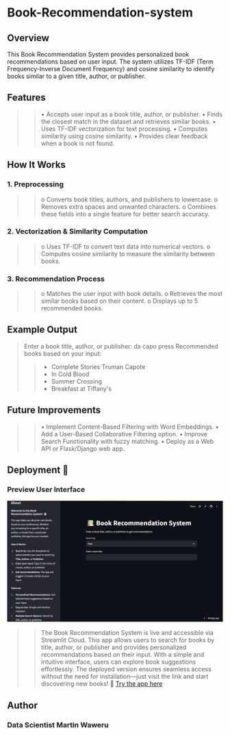 # Book-Recommendation-system

## Overview
This Book Recommendation System provides personalized book recommendations based on user input. The system utilizes TF-IDF (Term Frequency-Inverse Document Frequency) and cosine similarity to identify books similar to a given title, author, or publisher.

## Features
>> •	Accepts user input as a book title, author, or publisher.
>> •	Finds the closest match in the dataset and retrieves similar books.
>> •	Uses TF-IDF vectorization for text processing.
>> •	Computes similarity using cosine similarity.
>> •	Provides clear feedback when a book is not found.

## How It Works

### 1.	Preprocessing
>> o	Converts book titles, authors, and publishers to lowercase.
>> o	Removes extra spaces and unwanted characters.
>> o	Combines these fields into a single feature for better search accuracy.

### 2.	Vectorization & Similarity Computation
>> o	Uses TF-IDF to convert text data into numerical vectors.
>> o	Computes cosine similarity to measure the similarity between books.

### 3.	Recommendation Process
>> o	Matches the user input with book details.
>> o	Retrieves the most similar books based on their content.
>> o	Displays up to 5 recommended books.

## Example Output
> Enter a book title, author, or publisher: da capo press
> Recommended books based on your input:
>> - Complete Stories Truman Capote
>> - In Cold Blood
>> - Summer Crossing
>> - Breakfast at Tiffany's

## Future Improvements
>> •	Implement Content-Based Filtering with Word Embeddings.
>> •	Add a User-Based Collaborative Filtering option.
>> •	Improve Search Functionality with fuzzy matching.
>> •	Deploy as a Web API or Flask/Django web app.

## Deployment 🚀

### Preview User Interface
![Book Recommendation Preview](https://github.com/MwangiKinyeru/Book-Recommendation-system/blob/main/UI%20Overview.png)

>> The Book Recommendation System is live and accessible via Streamlit Cloud. This app allows users to search for books by title, author, or publisher and provides personalized recommendations based on their input. With a simple and intuitive interface, users can explore book suggestions effortlessly. The deployed version ensures seamless access without the need for installation—just visit the link and start discovering new books! 🔗 [Try the app here](https://mwangikinyeru-book-recommendation-sy-book-recommendation-cjfods.streamlit.app/)
## Author
### Data Scientist Martin Waweru